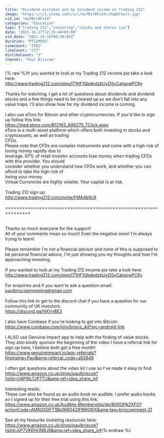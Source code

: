 ```yaml
---
title: "Dividend mistakes and my dividend income on Trading 212"
image: "https:\/\/i.ytimg.com\/vi\/muTB1rBFxI4\/hqdefault.jpg"
vid_id: "muTB1rBFxI4"
categories: "Education"
tags: ["trading 212","investing","stocks and shares isa"]
date: "2021-10-17T12:29:44+03:00"
vid_date: "2021-10-16T08:30:05Z"
duration: "PT11M55S"
viewcount: "3301"
likeCount: "273"
dislikeCount: "3"
channel: "Paul Briscoe"
---
```

{% raw %}If you wanted to look at my Trading 212 income pie take a look here:<br /><a rel="nofollow" target="blank" href="http://www.trading212.com/pies/l71HF1QkdpdzbUyDSvCatgowPC9y">http://www.trading212.com/pies/l71HF1QkdpdzbUyDSvCatgowPC9y</a><br /><br />Thanks for watching, I get a lot of questions about dividends and dividend stocks and a few things need to be cleared up so we don't fall into any value traps. I'll also show how far my dividend income is coming.<br /><br />I also use eToro for Bitcoin and other cryptocurrencies. If you'd like to sign up follow this link:<br /><a rel="nofollow" target="blank" href="https://med.etoro.com/B12163_A95275_TClick.aspx">https://med.etoro.com/B12163_A95275_TClick.aspx</a><br />eToro is a multi-asset platform which offers both investing in stocks and cryptoassets, as well as trading<br />CFDs.<br />Please note that CFDs are complex instruments and come with a high risk of losing money rapidly due to<br />leverage. 67% of retail investor accounts lose money when trading CFDs with this provider. You should<br />consider whether you understand how CFDs work, and whether you can afford to take the high risk of<br />losing your money<br />Virtual Currencies are highly volatile. Your capital is at risk.  <br /><br />Trading 212 sign up:<br /><a rel="nofollow" target="blank" href="http://www.trading212.com/invite/FMA4b9c9">http://www.trading212.com/invite/FMA4b9c9</a><br /><br />===============================================================<br /><br /><br />Thanks so much everyone for the support!<br />All of your comments mean so much! Even the negative ones! I'm always trying to learn!<br /><br />Please remember I'm not a financial advisor and none of this is supposed to be personal financial advice, I'm just showing you my thoughts and how I'm approaching investing.<br /><br />If you wanted to look at my Trading 212 income pie take a look here:<br /><a rel="nofollow" target="blank" href="http://www.trading212.com/pies/l71HF1QkdpdzbUyDSvCatgowPC9y">http://www.trading212.com/pies/l71HF1QkdpdzbUyDSvCatgowPC9y</a><br /><br />For enquiries and if you want to ask a question email:<br />paulbriscoeinvesting@gmail.com<br /><br />Follow this link to get to the discord chat if you have a question for our community of UK investors:<br /><a rel="nofollow" target="blank" href="https://discord.gg/HXVv8E3">https://discord.gg/HXVv8E3</a><br /><br />I also have Coinbase if you're looking to get into Bitcoin:<br /><a rel="nofollow" target="blank" href="https://www.coinbase.com/join/brisco_4d?src=android-link">https://www.coinbase.com/join/brisco_4d?src=android-link</a><br /><br />I ALSO use Genuine Impact app to help with the finding of value stocks. They also kindly sponsor the beginning of the video I have a referral link for sign up here, I believe both get a free month!<br /><a rel="nofollow" target="blank" href="https://www.genuineimpact.io/app-referrals?firstname=Paul&amp;referral_code=a92849">https://www.genuineimpact.io/app-referrals?firstname=Paul&amp;referral_code=a92849</a><br /><br />I often get questions about the video kit I use so I've made it easy to find:<br /><a rel="nofollow" target="blank" href="https://www.amazon.co.uk/shop/paulbriscoe?listId=U6P9ILTJP7TU&amp;ref=idea_share_inf">https://www.amazon.co.uk/shop/paulbriscoe?listId=U6P9ILTJP7TU&amp;ref=idea_share_inf</a><br /><br />Interesting reads:<br />These can also be found as an audio book on audible. I prefer audio books so I signed up for their free trial using this link:<br /><a rel="nofollow" target="blank" href="https://www.amazon.co.uk/Audible-Membership/dp/B00OPA2XFG?actionCode=AMN30DFT1Bk06604291990WX&amp;tag=briscoeinvest-21">https://www.amazon.co.uk/Audible-Membership/dp/B00OPA2XFG?actionCode=AMN30DFT1Bk06604291990WX&amp;tag=briscoeinvest-21</a><br /><br />See all my favourite investing resources here:<br /><a rel="nofollow" target="blank" href="https://www.amazon.co.uk/shop/paulbriscoe?listId=XP7VKEHUNRJ9&amp;ref=idea_share_inf">https://www.amazon.co.uk/shop/paulbriscoe?listId=XP7VKEHUNRJ9&amp;ref=idea_share_inf</a>{% endraw %}
